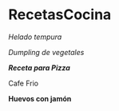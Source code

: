 # RecetasCocina
*Helado tempura*

*Dumpling de vegetales*

***Receta para Pizza***

Cafe Frio

**Huevos con jamón**
